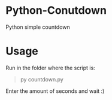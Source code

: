 # Python-Conutdown
Python simple countdown
# Usage
Run in the folder where the script is:

> py countdown.py

Enter the amount of seconds and wait :)

